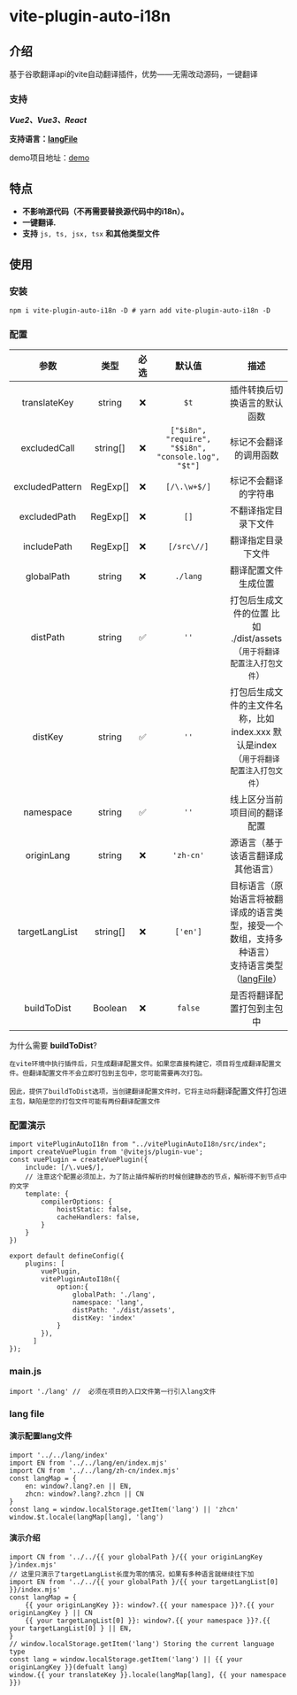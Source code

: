 # vite-plugin-auto-i18n

## 介绍

基于谷歌翻译api的vite自动翻译插件，优势——无需改动源码，一键翻译

### 支持

***Vue2、Vue3、React***

**支持语言：[langFile](./language.js)**

demo项目地址：[demo](https://github.com/wenps/vitePluginAutoI18nDemo)

## 特点

* **不影响源代码（不再需要替换源代码中的i18n）。**
* **一键翻译.**
* **支持** `js, ts, jsx, tsx` **和其他类型文件**

## 使用

### 安装

```
npm i vite-plugin-auto-i18n -D # yarn add vite-plugin-auto-i18n -D
```

### 配置

|      参数      |   类型   | 必选 |                        默认值                        |                                                       描述                                                       |
| :-------------: | :------: | :--: | :---------------------------------------------------: | :--------------------------------------------------------------------------------------------------------------: |
|  translateKey  |  string  |  ❌  |                        `$t`                        |                                           插件转换后切换语言的默认函数                                           |
|  excludedCall  | string[] |  ❌  | `["$i8n", "require", "$$i8n", "console.log", "$t"]` |                                              标记不会翻译的调用函数                                              |
| excludedPattern | RegExp[] |  ❌  |                    `[/\.\w+$/]`                    |                                               标记不会翻译的字符串                                               |
|  excludedPath  | RegExp[] |  ❌  |                        `[]`                        |                                               不翻译指定目录下文件                                               |
|   includePath   | RegExp[] |  ❌  |                     `[/src\//]`                     |                                                翻译指定目录下文件                                                |
|   globalPath   |  string  |  ❌  |                      `./lang`                      |                                               翻译配置文件生成位置                                               |
|    distPath    |  string  |  ✅  |                        `''`                        |                 打包后生成文件的位置 比如 ./dist/assets<br />（`用于将翻译配置注入打包文件`）                 |
|     distKey     |  string  |  ✅  |                        `''`                        |          打包后生成文件的主文件名称，比如index.xxx 默认是index<br />（`用于将翻译配置注入打包文件`）          |
|    namespace    |  string  |  ✅  |                        `''`                        |                                           线上区分当前项目间的翻译配置                                           |
|   originLang   |  string  |  ❌  |                      `'zh-cn'`                      |                                        源语言（基于该语言翻译成其他语言）                                        |
| targetLangList | string[] |  ❌  |                      `['en']`                      | 目标语言（原始语言将被翻译成的语言类型，接受一个数组，支持多种语言）<br />支持语言类型（[langFile](./language.js)） |
|   buildToDist   | Boolean |  ❌  |                       `false`                       |                                            是否将翻译配置打包到主包中                                            |

为什么需要 **buildToDist**?

`在vite环境中执行插件后，只生成翻译配置文件。如果您直接构建它，项目将生成翻译配置文件。但翻译配置文件不会立即打包到主包中，您可能需要再次打包。`

`因此，提供了buildToDist选项，当创建翻译配置文件时，它将主动将`翻译配置文件打包进 `主包，缺陷是您的打包文件可能有两份翻译配置文件`

### 配置演示

```
import vitePluginAutoI18n from "../vitePluginAutoI18n/src/index";
import createVuePlugin from '@vitejs/plugin-vue';
const vuePlugin = createVuePlugin({
    include: [/\.vue$/],
    // 注意这个配置必须加上，为了防止插件解析的时候创建静态的节点，解析得不到节点中的文字
    template: {
        compilerOptions: {
            hoistStatic: false,
            cacheHandlers: false,
        }
    } 
})

export default defineConfig({
    plugins: [
        vuePlugin,
        vitePluginAutoI18n({
            option:{
                globalPath: './lang',
                namespace: 'lang',
                distPath: './dist/assets',
                distKey: 'index'
            }
        }),
      ]
});
```

### main.js

```
import './lang' //  必须在项目的入口文件第一行引入lang文件
```

### lang file

#### 演示配置lang文件

```
import '../../lang/index'
import EN from '../../lang/en/index.mjs'
import CN from '../../lang/zh-cn/index.mjs'
const langMap = {
    en: window?.lang?.en || EN,
    zhcn: window?.lang?.zhcn || CN
}
const lang = window.localStorage.getItem('lang') || 'zhcn'
window.$t.locale(langMap[lang], 'lang')
```

#### 演示介绍

```import
import CN from '../../{{ your globalPath }/{{ your originLangKey }/index.mjs'
// 这里只演示了targetLangList长度为零的情况，如果有多种语言就继续往下加
import EN from '../../{{ your globalPath }/{{ your targetLangList[0] }}/index.mjs'
const langMap = {
    {{ your originLangKey }}: window?.{{ your namespace }}?.{{ your originLangKey } || CN
    {{ your targetLangList[0] }}: window?.{{ your namespace }}?.{{ your targetLangList[0] } || EN,
}
// window.localStorage.getItem('lang') Storing the current language type
const lang = window.localStorage.getItem('lang') || {{ your originLangKey }}(defualt lang)
window.{{ your translateKey }}.locale(langMap[lang], {{ your namespace }})
```
